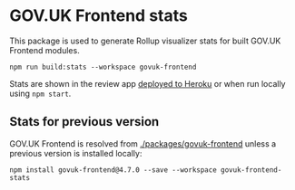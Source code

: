 # GOV.UK Frontend stats

This package is used to generate Rollup visualizer stats for built GOV.UK Frontend modules.

```shell
npm run build:stats --workspace govuk-frontend
```

Stats are shown in the review app [deployed to Heroku](https://govuk-frontend-review.herokuapp.com) or when run locally using `npm start`.

## Stats for previous version

GOV.UK Frontend is resolved from [./packages/govuk-frontend](../../packages/govuk-frontend/) unless a previous version is installed locally:

```shell
npm install govuk-frontend@4.7.0 --save --workspace govuk-frontend-stats
```
